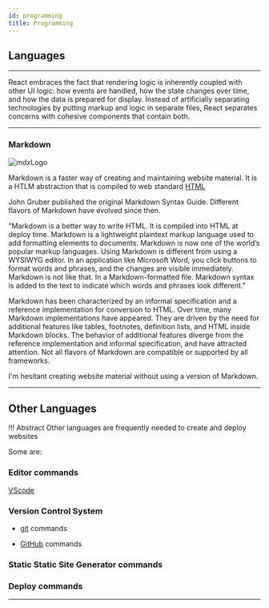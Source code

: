 ```yaml
---
id: programming
title: Programming
---
```


## Languages

---





React embraces the fact that rendering logic is inherently coupled with other UI logic: how events are handled, how the state changes over time, and how the data is prepared for display.
Instead of artificially separating technologies by putting markup and logic in separate files, React separates concerns with cohesive components that contain both.

---

### Markdown

![mdxLogo](/img/mdxLogo.png)


Markdown is a faster way of creating and maintaining website material. It is a HTLM abstraction that is compiled to web standard [HTML](https://developer.mozilla.org/en-US/docs/Web/HTML)

John Gruber published the original Markdown Syntax Guide. Different flavors of Markdown have evolved since then.

"Markdown is a better way to write HTML. It is compiled into HTML at deploy time. Markdown is a lightweight plaintext markup language used to add formatting elements to documents. Markdown is now one of the world’s popular markup languages. Using Markdown is different from using a WYSIWYG editor. In an application like Microsoft Word, you click buttons to format words and phrases, and the changes are visible immediately. Markdown is not like that. In a Markdown-formatted file. Markdown syntax is added to the text to indicate which words and phrases look different."

Markdown has been characterized by an informal specification and a reference implementation for conversion to HTML. Over time, many Markdown implementations have appeared. They are driven by the need for additional features like tables, footnotes, definition lists, and HTML inside Markdown blocks. The behavior of additional features diverge from the reference implementation and informal specification, and have attracted attention. Not all flavors of Markdown are compatible or supported by all frameworks.

I'm hesitant creating website material without using a version of Markdown.

---

## Other Languages

!!! Abstract
    Other languages  are frequently needed to create and deploy websites

Some are:

### Editor commands

[VScode](http://127.0.0.1:8000/developmenttools/#vscode)

### Version Control System

- [git](developmenttools#git) commands

- [GitHub](developmenttools#github) commands

### Static Static Site Generator commands

### Deploy commands


---
